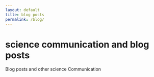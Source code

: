 ```yaml
---
layout: default
title: blog posts
permalink: /blog/
---
```


# science communication and blog posts
Blog posts and other science Communication
